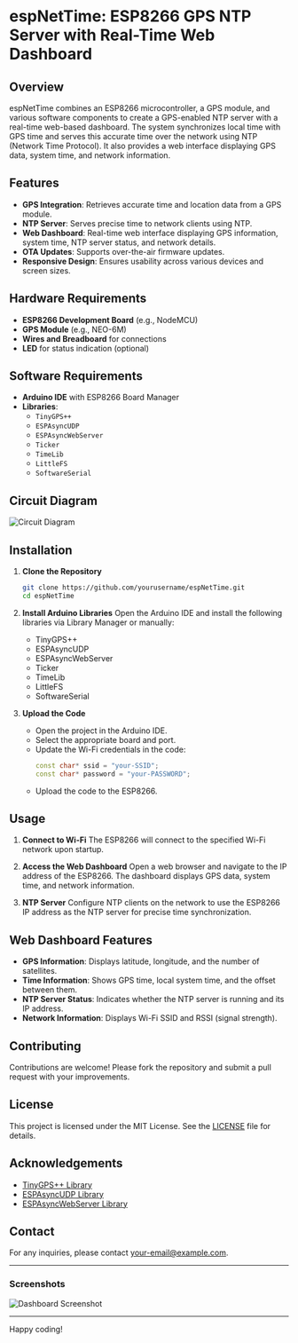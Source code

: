 # espNetTime: ESP8266 GPS NTP Server with Real-Time Web Dashboard

## Overview
espNetTime combines an ESP8266 microcontroller, a GPS module, and various software components to create a GPS-enabled NTP server with a real-time web-based dashboard. The system synchronizes local time with GPS time and serves this accurate time over the network using NTP (Network Time Protocol). It also provides a web interface displaying GPS data, system time, and network information.

## Features
- **GPS Integration**: Retrieves accurate time and location data from a GPS module.
- **NTP Server**: Serves precise time to network clients using NTP.
- **Web Dashboard**: Real-time web interface displaying GPS information, system time, NTP server status, and network details.
- **OTA Updates**: Supports over-the-air firmware updates.
- **Responsive Design**: Ensures usability across various devices and screen sizes.

## Hardware Requirements
- **ESP8266 Development Board** (e.g., NodeMCU)
- **GPS Module** (e.g., NEO-6M)
- **Wires and Breadboard** for connections
- **LED** for status indication (optional)

## Software Requirements
- **Arduino IDE** with ESP8266 Board Manager
- **Libraries**:
  - `TinyGPS++`
  - `ESPAsyncUDP`
  - `ESPAsyncWebServer`
  - `Ticker`
  - `TimeLib`
  - `LittleFS`
  - `SoftwareSerial`

## Circuit Diagram
![Circuit Diagram](path/to/your/circuit-diagram.png)

## Installation

1. **Clone the Repository**
    ```sh
    git clone https://github.com/yourusername/espNetTime.git
    cd espNetTime
    ```

2. **Install Arduino Libraries**
   Open the Arduino IDE and install the following libraries via Library Manager or manually:
   - TinyGPS++
   - ESPAsyncUDP
   - ESPAsyncWebServer
   - Ticker
   - TimeLib
   - LittleFS
   - SoftwareSerial

3. **Upload the Code**
   - Open the project in the Arduino IDE.
   - Select the appropriate board and port.
   - Update the Wi-Fi credentials in the code:
     ```cpp
     const char* ssid = "your-SSID";
     const char* password = "your-PASSWORD";
     ```
   - Upload the code to the ESP8266.

## Usage

1. **Connect to Wi-Fi**
   The ESP8266 will connect to the specified Wi-Fi network upon startup.

2. **Access the Web Dashboard**
   Open a web browser and navigate to the IP address of the ESP8266. The dashboard displays GPS data, system time, and network information.

3. **NTP Server**
   Configure NTP clients on the network to use the ESP8266 IP address as the NTP server for precise time synchronization.

## Web Dashboard Features
- **GPS Information**: Displays latitude, longitude, and the number of satellites.
- **Time Information**: Shows GPS time, local system time, and the offset between them.
- **NTP Server Status**: Indicates whether the NTP server is running and its IP address.
- **Network Information**: Displays Wi-Fi SSID and RSSI (signal strength).

## Contributing
Contributions are welcome! Please fork the repository and submit a pull request with your improvements.

## License
This project is licensed under the MIT License. See the [LICENSE](LICENSE) file for details.

## Acknowledgements
- [TinyGPS++ Library](https://github.com/mikalhart/TinyGPSPlus)
- [ESPAsyncUDP Library](https://github.com/me-no-dev/ESPAsyncUDP)
- [ESPAsyncWebServer Library](https://github.com/me-no-dev/ESPAsyncWebServer)

## Contact
For any inquiries, please contact [your-email@example.com](mailto:your-email@example.com).

---

### Screenshots
![Dashboard Screenshot](path/to/your/dashboard-screenshot.png)

---

Happy coding!
